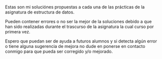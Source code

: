 Estas son mi soluciónes propuestas a cada una de las prácticas de la asignatura de estructura de datos. 

Pueden contener errores o no ser la mejor de la soluciones debido a que han sido realizadas durante el trascurso de la asignatura la cual curso por primera vez.

Espero que puedan ser de ayuda a futuros alumnos y si detecta algún error o tiene alguna sugerencia de mejora no dude en ponerse en contacto conmigo para que pueda ser corregido y/o mejorado.
